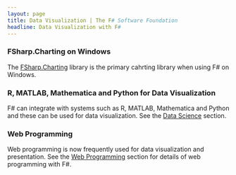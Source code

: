 ```yaml
---
layout: page
title: Data Visualization | The F# Software Foundation
headline: Data Visualization with F#
---
```



### FSharp.Charting on Windows

The [FSharp.Charting](http://fsharp.github.io/FSharp.Charting/) library is the primary cahrting library
when using F# on Windows.

### R, MATLAB, Mathematica and Python for Data Visualization

F# can integrate with systems such as R, MATLAB, Mathematica and Python and these can be used for data visualization.
See the [Data Science](/data-science/) section.

### Web Programming

Web programming is now frequently used for data visualization and presentation. 
See the [Web Programming](/webstacks) section for details of web programming with F#.


